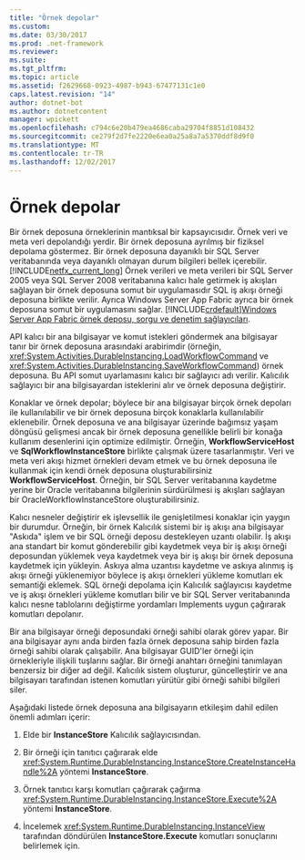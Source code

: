 ```yaml
---
title: "Örnek depolar"
ms.custom: 
ms.date: 03/30/2017
ms.prod: .net-framework
ms.reviewer: 
ms.suite: 
ms.tgt_pltfrm: 
ms.topic: article
ms.assetid: f2629668-0923-4987-b943-67477131c1e0
caps.latest.revision: "14"
author: dotnet-bot
ms.author: dotnetcontent
manager: wpickett
ms.openlocfilehash: c794c6e20b479ea4686caba29704f8851d108432
ms.sourcegitcommit: ce279f2d7fe2220e6ea0a25a8a7a5370ddf8d9f0
ms.translationtype: MT
ms.contentlocale: tr-TR
ms.lasthandoff: 12/02/2017
---
```

# <a name="instance-stores"></a>Örnek depolar
Bir örnek deposuna örneklerinin mantıksal bir kapsayıcısıdır. Örnek veri ve meta veri depolandığı yerdir. Bir örnek deposuna ayrılmış bir fiziksel depolama göstermez. Bir örnek deposuna dayanıklı bir SQL Server veritabanında veya dayanıklı olmayan durum bilgileri bellek içerebilir. [!INCLUDE[netfx_current_long](../../../includes/netfx-current-long-md.md)] Örnek verileri ve meta verileri bir SQL Server 2005 veya SQL Server 2008 veritabanına kalıcı hale getirmek iş akışları sağlayan bir örnek deposuna somut bir uygulamasıdır SQL iş akışı örneği deposuna birlikte verilir. Ayrıca Windows Server App Fabric ayrıca bir örnek deposuna somut bir uygulamasını sağlar. [!INCLUDE[crdefault](../../../includes/crdefault-md.md)][Windows Server App Fabric örnek deposu, sorgu ve denetim sağlayıcıları](http://go.microsoft.com/fwlink/?LinkID=201201&clcid=0x409).  
  
 API kalıcı bir ana bilgisayar ve komut istekleri göndermek ana bilgisayar tanır bir örnek deposuna arasındaki arabirimdir (örneğin, <xref:System.Activities.DurableInstancing.LoadWorkflowCommand> ve <xref:System.Activities.DurableInstancing.SaveWorkflowCommand>) örnek deposuna. Bu API somut uyarlamasını kalıcı bir sağlayıcı adı verilir. Kalıcılık sağlayıcı bir ana bilgisayardan isteklerini alır ve örnek deposuna değiştirir.  
  
 Konaklar ve örnek depolar; böylece bir ana bilgisayar birçok örnek depoları ile kullanılabilir ve bir örnek deposuna birçok konaklarla kullanılabilir eklenebilir. Örnek deposuna ve ana bilgisayar üzerinde bağımsız yaşam döngüsü gelişmesi ancak bir örnek deposuna genellikle belirli bir konağa kullanım desenlerini için optimize edilmiştir. Örneğin, **WorkflowServiceHost** ve **SqlWorkflowInstanceStore** birlikte çalışmak üzere tasarlanmıştır. Veri ve meta veri akışı hizmet örnekleri devam etmek ve bu örnek deposuna ile kullanmak için kendi örnek deposuna oluşturabilirsiniz **WorkflowServiceHost**. Örneğin, bir SQL Server veritabanına kaydetme yerine bir Oracle veritabanına bilgilerinin sürdürülmesi iş akışları sağlayan bir OracleWorkflowInstanceStore oluşturabilirsiniz.  
  
 Kalıcı nesneler değiştirir ek işlevsellik ile genişletilmesi konaklar için yaygın bir durumdur. Örneğin, bir örnek Kalıcılık sistemi bir iş akışı ana bilgisayar "Askıda" işlem ve bir SQL örneği deposu destekleyen uzantı olabilir.  İş akışı ana standart bir komut gönderebilir gibi kaydetmek veya bir iş akışı örneği deposundan yüklemek veya kaydetmek veya bir iş akışı bir örnek deposuna kaydetmek için yükleyin. Askıya alma uzantısı kaydetme ve askıya alınmış iş akışı örneği yüklenemiyor böylece iş akışı örnekleri yükleme komutları ek semantiği eklemek. SQL örneği depolama için Kalıcılık sağlayıcısı kaydetme ve iş akışı örnekleri yükleme komutları bilir ve bir SQL Server veritabanında kalıcı nesne tablolarını değiştirme yordamları Implements uygun çağırarak komutları depolanır.  
  
 Bir ana bilgisayar örneği deposundaki örneği sahibi olarak görev yapar. Bir ana bilgisayar aynı anda birden fazla örnek deposuna sahip birden fazla örneği sahibi olarak çalışabilir. Ana bilgisayar GUID'ler örneği için örnekleriyle ilişkili tuşlarını sağlar. Bir örneği anahtarı örneğini tanımlayan benzersiz bir diğer ad değil. Kalıcılık sistem oluşturur, güncelleştirir ve ana bilgisayarı tarafından istenen komutları yürütür gibi örneği sahibi bilgileri siler.  
  
 Aşağıdaki listede örnek deposuna ana bilgisayarın etkileşim dahil edilen önemli adımları içerir:  
  
1.  Elde bir **InstanceStore** Kalıcılık sağlayıcısından.  

2.  Bir örneği için tanıtıcı çağırarak elde <xref:System.Runtime.DurableInstancing.InstanceStore.CreateInstanceHandle%2A> yöntemi **InstanceStore**.  
  
3.  Örnek tanıtıcı karşı komutları çağırarak çağırma <xref:System.Runtime.DurableInstancing.InstanceStore.Execute%2A> yöntemi **InstanceStore**.  
  
4.  İncelemek <xref:System.Runtime.DurableInstancing.InstanceView> tarafından döndürülen **InstanceStore.Execute** komutları sonuçlarını belirlemek için.

